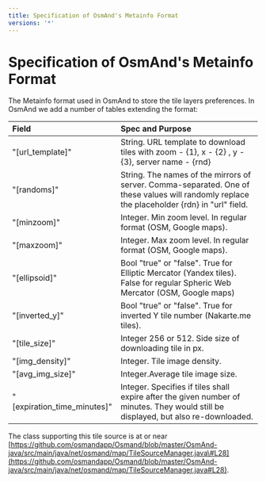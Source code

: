 ```yaml
---
title: Specification of OsmAnd's Metainfo Format
versions: '*'
---
```

# Specification of OsmAnd's Metainfo Format

The Metainfo format used in OsmAnd to store the tile layers preferences. In OsmAnd we add a number of tables extending the format:

|Field|Spec and Purpose|
|:----|:---------------|
|"[url\_template]"|String. URL template to download tiles with zoom - {1}, x - {2} , y - {3}, server name - {rnd}|
|"[randoms]"|String. The names of the mirrors of server. Comma-separated. One of these values will randomly replace the placeholder {rdn} in "url" field.|
|"[minzoom]"|Integer. Min zoom level. In regular format (OSM, Google maps).|
|"[maxzoom]"|Integer. Max zoom level. In regular format (OSM, Google maps).|
|"[ellipsoid]"|Bool "true" or "false". True for Elliptic Mercator (Yandex tiles). False for regular Spheric Web Mercator (OSM, Google maps)|
|"[inverted\_y]"|Bool "true" or "false". True for inverted Y tile number (Nakarte.me tiles).|
|"[tile\_size]"|Integer 256 or 512. Side size of downloading tile in px.|
|"[img\_density]"|Integer. Tile image density.|
|"[avg\_img\_size]"|Integer.Average tile image size.|
|"[expiration\_time\_minutes]"|Integer. Specifies if tiles shall expire after the given number of minutes. They would still be displayed, but also re-downloaded.|

The class supporting this tile source is at or near [https://github.com/osmandapp/Osmand/blob/master/OsmAnd-java/src/main/java/net/osmand/map/TileSourceManager.java\#L28](https://github.com/osmandapp/Osmand/blob/master/OsmAnd-java/src/main/java/net/osmand/map/TileSourceManager.java#L28).
